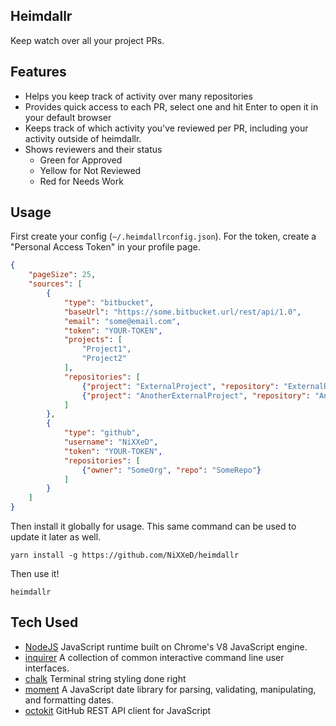 Heimdallr
---

Keep watch over all your project PRs.

Features
---
* Helps you keep track of activity over many repositories
* Provides quick access to each PR, select one and hit Enter to open it in your default browser
* Keeps track of which activity you've reviewed per PR, including your activity outside of heimdallr.
* Shows reviewers and their status
  * Green for Approved
  * Yellow for Not Reviewed
  * Red for Needs Work

Usage
---

First create your config (`~/.heimdallrconfig.json`). For the token, create a "Personal Access Token" in your profile page.

```json
{
    "pageSize": 25,
    "sources": [
        {
            "type": "bitbucket",
            "baseUrl": "https://some.bitbucket.url/rest/api/1.0",
            "email": "some@email.com",
            "token": "YOUR-TOKEN",
            "projects": [
                "Project1",
                "Project2"
            ],
            "repositories": [
                {"project": "ExternalProject", "repository": "ExternalRepo"},
                {"project": "AnotherExternalProject", "repository": "AnotherExternalRepo"}
            ]
        },
        {
            "type": "github",
            "username": "NiXXeD",
            "token": "YOUR-TOKEN",
            "repositories": [
                {"owner": "SomeOrg", "repo": "SomeRepo"}
            ]
        }   
    ]
}
```

Then install it globally for usage. This same command can be used to update it later as well.
```
yarn install -g https://github.com/NiXXeD/heimdallr
```

Then use it!
```
heimdallr
```

Tech Used
---
* [NodeJS](https://github.com/nodejs) JavaScript runtime built on Chrome's V8 JavaScript engine.
* [inquirer](https://github.com/SBoudrias/Inquirer.js) A collection of common interactive command line user interfaces.
* [chalk](https://github.com/chalk/chalk) Terminal string styling done right
* [moment](https://github.com/moment/moment/) A JavaScript date library for parsing, validating, manipulating, and formatting dates.
* [octokit](https://octokit.github.io/) GitHub REST API client for JavaScript
